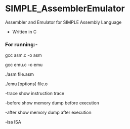 # SIMPLE_AssemblerEmulator
Assembler and Emulator for SIMPLE Assembly Language

* Written in C

### For running:-
gcc asm.c -o asm

gcc emu.c -o emu 

./asm file.asm

./emu [options] file.o

-trace  show instruction trace

-before show memory dump before execution

-after  show memory dump after execution

-isa    ISA
